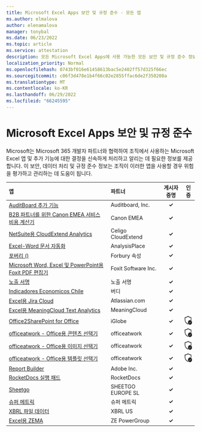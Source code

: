 ```yaml
---
title: Microsoft Excel Apps 보안 및 규정 준수 - 모든 앱
ms.author: elmalova
author: elenamalova
manager: tonybal
ms.date: 06/23/2022
ms.topic: article
ms.service: attestation
description: 모든 Microsoft Excel Apps에 사용 가능한 모든 보안 및 규정 준수 정보입니다.
localization_priority: Normal
ms.openlocfilehash: 0743bf016e61458613bac5e2402ff57d325f66ec
ms.sourcegitcommit: c06f3d478e1b4f66c02e2855ffac6de2f350208a
ms.translationtype: MT
ms.contentlocale: ko-KR
ms.lasthandoff: 06/29/2022
ms.locfileid: "66245595"
---
```

# <a name="microsoft-excel-apps-security-and-compliance"></a>Microsoft Excel Apps 보안 및 규정 준수

Microsoft는 Microsoft 365 개발자 파트너와 협력하여 조직에서 사용하는 Microsoft Excel 앱 및 추가 기능에 대한 결정을 신속하게 처리하고 알리는 데 필요한 정보를 제공합니다. 이 보안, 데이터 처리 및 규정 준수 정보는 조직이 이러한 앱을 사용할 경우 위험을 평가하고 관리하는 데 도움이 됩니다.

| **앱** | **파트너** | **게시자 증명** | **인증** |
|:--------|:------------|:----------------------:|:-------------:|
| [AuditBoard 추가 기능](./auditboard-inc-add-in.md) | Auditboard, Inc. | **✓** |  |
| [B2B 파트너를 위한 Canon EMEA 서비스 비용 계산기](./canon-emea-service-cost-calculator-for-b2b-partners.md) | Canon EMEA | **✓** |  |
| [NetSuite용 CloudExtend Analytics](./celigo-cloudextend-analytics-for-netsuite.md) | Celigo CloudExtend | **✓** |  |
| [Excel-Word 문서 자동화](./analysisplace-excel-to-word-document-automation.md) | AnalysisPlace | **✓** |  |
| [포버리 ()](./forbury-property.md) | Forbury 속성 | **✓** |  |
| [Microsoft Word, Excel 및 PowerPoint용 Foxit PDF 편집기](./foxit-software-inc-pdf-editor-for-microsoft-word-excel-and-powerpoint.md) | Foxit Software Inc. | **✓** |  |
| [노출 서명](./impression-signatures.md) | 노출 서명 | **✓** |  |
| [Indicadores Economicos Chile](./birdie-indicadores-economicos-chile.md) | 버디 | **✓** |  |
| [Excel용 Jira Cloud](./atlassiancom-jira-cloud-for-excel.md) | Atlassian.com | **✓** |  |
| [Excel용 MeaningCloud Text Analytics](./meaningcloud-text-analytics-for-excel.md) | MeaningCloud | **✓** |  |
| [Office2SharePoint for Office](./iglobe-office2sharepoint-for-office.md) | iGlobe | **✓** | <img alt="Certified application badge" src="../media/certified-badge.png" height="25" width="25" /> |
| [officeatwork - Office용 콘텐츠 선택기](./officeatwork-officeatworkcontent-chooser-for-office.md) | officeatwork | **✓** | <img alt="Certified application badge" src="../media/certified-badge.png" height="25" width="25" /> |
| [officeatwork - Office용 이미지 선택기](./officeatwork-officeatworkimage-chooser-for-office.md) | officeatwork | **✓** | <img alt="Certified application badge" src="../media/certified-badge.png" height="25" width="25" /> |
| [officeatwork - Office용 템플릿 선택기](./officeatwork-officeatworktemplate-chooser-for-office.md) | officeatwork | **✓** | <img alt="Certified application badge" src="../media/certified-badge.png" height="25" width="25" /> |
| [Report Builder](./adobe-inc-report-builder.md) | Adobe Inc. | **✓** |  |
| [RocketDocs 실행 패드](./rocketdocs-launchpad.md) | RocketDocs | **✓** |  |
| [Sheetgo](./sheetgo-europe-sl.md) | SHEETGO EUROPE SL | **✓** |  |
| [슈퍼 메트릭](./supermetrics.md) | 슈퍼 메트릭 | **✓** |  |
| [XBRL 파일 데이터](./xbrl-us-filed-data.md) | XBRL US | **✓** |  |
| [Excel용 ZEMA](./ze-powergroup-zema-for-excel.md) | ZE PowerGroup | **✓** |  |
